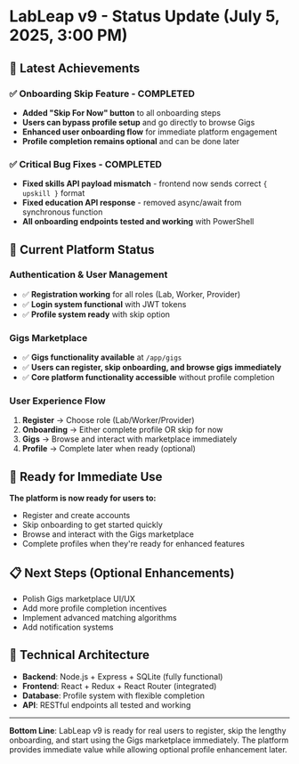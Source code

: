 # LabLeap v9 - Status Update (July 5, 2025, 3:00 PM)

## 🎯 Latest Achievements

### ✅ Onboarding Skip Feature - COMPLETED
- **Added "Skip For Now" button** to all onboarding steps
- **Users can bypass profile setup** and go directly to browse Gigs
- **Enhanced user onboarding flow** for immediate platform engagement
- **Profile completion remains optional** and can be done later

### ✅ Critical Bug Fixes - COMPLETED
- **Fixed skills API payload mismatch** - frontend now sends correct `{ upskill }` format
- **Fixed education API response** - removed async/await from synchronous function
- **All onboarding endpoints tested and working** with PowerShell

## 🚀 Current Platform Status

### Authentication & User Management
- ✅ **Registration working** for all roles (Lab, Worker, Provider)
- ✅ **Login system functional** with JWT tokens
- ✅ **Profile system ready** with skip option

### Gigs Marketplace
- ✅ **Gigs functionality available** at `/app/gigs`
- ✅ **Users can register, skip onboarding, and browse gigs immediately**
- ✅ **Core platform functionality accessible** without profile completion

### User Experience Flow
1. **Register** → Choose role (Lab/Worker/Provider)
2. **Onboarding** → Either complete profile OR skip for now
3. **Gigs** → Browse and interact with marketplace immediately
4. **Profile** → Complete later when ready (optional)

## 🎉 Ready for Immediate Use

**The platform is now ready for users to:**
- Register and create accounts
- Skip onboarding to get started quickly
- Browse and interact with the Gigs marketplace
- Complete profiles when they're ready for enhanced features

## 📋 Next Steps (Optional Enhancements)
- Polish Gigs marketplace UI/UX
- Add more profile completion incentives
- Implement advanced matching algorithms
- Add notification systems

## 🔧 Technical Architecture
- **Backend**: Node.js + Express + SQLite (fully functional)
- **Frontend**: React + Redux + React Router (integrated)
- **Database**: Profile system with flexible completion
- **API**: RESTful endpoints all tested and working

---

**Bottom Line**: LabLeap v9 is ready for real users to register, skip the lengthy onboarding, and start using the Gigs marketplace immediately. The platform provides immediate value while allowing optional profile enhancement later.
